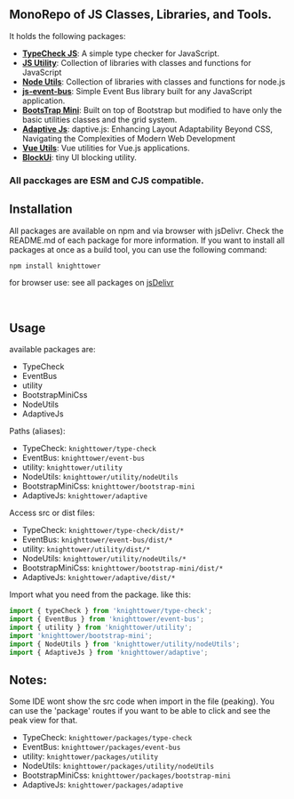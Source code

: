 ## MonoRepo of JS Classes, Libraries, and Tools.

It holds the following packages:
- [**TypeCheck JS**](https://github.com/knighttower/JsUtility/tree/development/packages/type-check): A simple type checker for JavaScript.
- [**JS Utility**](https://github.com/knighttower/JsUtility/tree/development/packages/utility): Collection of libraries with classes and functions for JavaScript
- [**Node Utils**](https://github.com/knighttower/JsUtility/tree/development/packages/utility/nodeUtils): Collection of libraries with classes and functions for node.js
- [**js-event-bus**](https://github.com/knighttower/JsUtility/tree/development/packages/utility/src/event-bus): Simple Event Bus library built for any JavaScript application.
- [**BootsTrap Mini**](https://github.com/knighttower/JsUtility/tree/development/packages/bootstrap-mini): Built on top of Bootstrap but modified to have only the basic utilities classes and the grid system.
- [**Adaptive Js**](https://github.com/knighttower/JsUtility/tree/development/packages/adaptive): daptive.js: Enhancing Layout Adaptability Beyond CSS, Navigating the Complexities of Modern Web Development
- [**Vue Utils**](https://github.com/knighttower/JsUtility/tree/development/packages/vue-utils): Vue utilities for Vue.js applications. 
- [**BlockUi**](https://github.com/knighttower/JsUtility/tree/development/packages/block-ui): tiny UI blocking utility.  

 
### All pacckages are ESM and CJS compatible.

## Installation

All packages are available on npm and via browser with jsDelivr. Check the README.md of each package for more information.
If you want to install all packages at once as a build tool, you can use the following command:
```bash
npm install knighttower
```
for browser use: see all packages on [jsDelivr](https://cdn.jsdelivr.net/npm/knighttower@9.0.6/packages/)

<br>

## Usage

available packages are:
- TypeCheck
- EventBus
- utility
- BootstrapMiniCss
- NodeUtils
- AdaptiveJs

Paths (aliases):
- TypeCheck: `knighttower/type-check`
- EventBus: `knighttower/event-bus`
- utility: `knighttower/utility`
- NodeUtils: `knighttower/utility/nodeUtils`
- BootstrapMiniCss: `knighttower/bootstrap-mini`
- AdaptiveJs: `knighttower/adaptive`

Access src or dist files:
- TypeCheck: `knighttower/type-check/dist/*`
- EventBus: `knighttower/event-bus/dist/*`
- utility: `knighttower/utility/dist/*`
- NodeUtils: `knighttower/utility/nodeUtils/*`
- BootstrapMiniCss: `knighttower/bootstrap-mini/dist/*`
- AdaptiveJs: `knighttower/adaptive/dist/*`

Import what you need from the package. like this:
```javascript
import { typeCheck } from 'knighttower/type-check';
import { EventBus } from 'knighttower/event-bus';
import { utility } from 'knighttower/utility';
import 'knighttower/bootstrap-mini';
import { NodeUtils } from 'knighttower/utility/nodeUtils';
import { AdaptiveJs } from 'knighttower/adaptive';
```

## Notes:
Some IDE wont show the src code when import in the file (peaking). You can use the 'package' routes if you want to be able to click and see the peak view for that.
- TypeCheck: `knighttower/packages/type-check`
- EventBus: `knighttower/packages/event-bus`
- utility: `knighttower/packages/utility`
- NodeUtils: `knighttower/packages/utility/nodeUtils`
- BootstrapMiniCss: `knighttower/packages/bootstrap-mini`
- AdaptiveJs: `knighttower/packages/adaptive`


